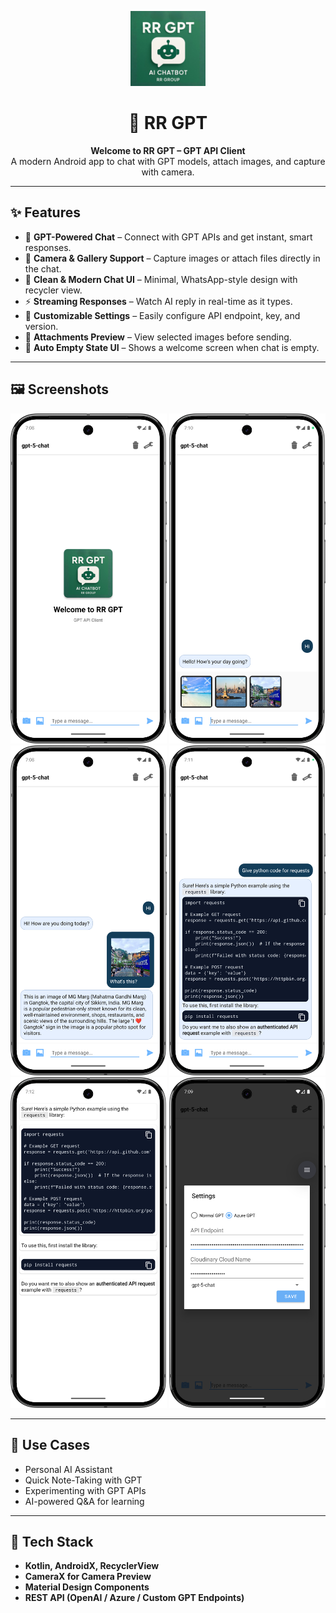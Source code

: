 <p align="center">
  <img src="https://github.com/rishabhraj1572/RR-GPT/blob/master/app/src/main/ic_launcher-playstore.png?raw=true" alt="App Icon" width="120"/>
</p>

<h1 align="center">🤖 RR GPT</h1>
<p align="center">
  <b>Welcome to RR GPT – GPT API Client</b><br>
  A modern Android app to chat with GPT models, attach images, and capture with camera.<br>
</p>

---

## ✨ Features
- 🧠 **GPT-Powered Chat** – Connect with GPT APIs and get instant, smart responses.  
- 📸 **Camera & Gallery Support** – Capture images or attach files directly in the chat.  
- 💬 **Clean & Modern Chat UI** – Minimal, WhatsApp-style design with recycler view.  
- ⚡ **Streaming Responses** – Watch AI reply in real-time as it types.  
- 🎨 **Customizable Settings** – Easily configure API endpoint, key, and version.  
- 📂 **Attachments Preview** – View selected images before sending.  
- 🌙 **Auto Empty State UI** – Shows a welcome screen when chat is empty.  

---

## 🖼️ Screenshots  

<p align="center">
  <img src="https://github.com/rishabhraj1572/RR-GPT/blob/master/Screenshots/1.png?raw=true" alt="Chat Screen" width="250"/>
  <img src="https://github.com/rishabhraj1572/RR-GPT/blob/master/Screenshots/2.png?raw=true" alt="Multiple Images" width="250"/>
  <img src="https://github.com/rishabhraj1572/RR-GPT/blob/master/Screenshots/3.png?raw=true" alt="Chat with Image" width="250"/>
  <img src="https://github.com/rishabhraj1572/RR-GPT/blob/master/Screenshots/4.png?raw=true" alt="Code" width="250"/>
  <img src="https://github.com/rishabhraj1572/RR-GPT/blob/master/Screenshots/5.png?raw=true" alt="Single Message" width="250"/>
  <img src="https://github.com/rishabhraj1572/RR-GPT/blob/master/Screenshots/6.png?raw=true" alt="Config Dialog" width="250"/>
</p>  

---

## 🎯 Use Cases
- Personal AI Assistant  
- Quick Note-Taking with GPT  
- Experimenting with GPT APIs  
- AI-powered Q&A for learning  

---

## 🚀 Tech Stack
- **Kotlin, AndroidX, RecyclerView**  
- **CameraX for Camera Preview**  
- **Material Design Components**  
- **REST API (OpenAI / Azure / Custom GPT Endpoints)**  
